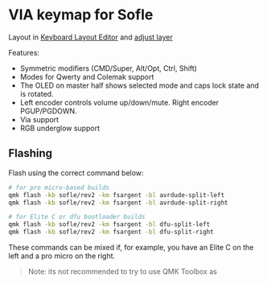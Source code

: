 # VIA keymap for Sofle

Layout in [Keyboard Layout Editor](http://www.keyboard-layout-editor.com/#/gists/76efb423a46cbbea75465cb468eef7ff) and [adjust layer](http://www.keyboard-layout-editor.com/#/gists/4bcf66f922cfd54da20ba04905d56bd4)

Features:

- Symmetric modifiers (CMD/Super, Alt/Opt, Ctrl, Shift)
- Modes for Qwerty and Colemak support
- The OLED on master half shows selected mode and caps lock state and is rotated.
- Left encoder controls volume up/down/mute. Right encoder PGUP/PGDOWN.
- Via support
- RGB underglow support

## Flashing

Flash using the correct command below:

```sh
# for pro micro-based builds
qmk flash -kb sofle/rev2 -km fsargent -bl avrdude-split-left
qmk flash -kb sofle/rev2 -km fsargent -bl avrdude-split-right

# for Elite C or dfu bootloader builds
qmk flash -kb sofle/rev2 -km fsargent -bl dfu-split-left
qmk flash -kb sofle/rev2 -km fsargent -bl dfu-split-right
```

These commands can be mixed if, for example, you have an Elite C on the left and a pro micro on the right.

> Note: its not recommended to try to use QMK Toolbox as
